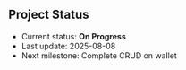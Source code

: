 ## Project Status

- Current status: **On Progress**
- Last update: 2025-08-08
- Next milestone: Complete CRUD on wallet

